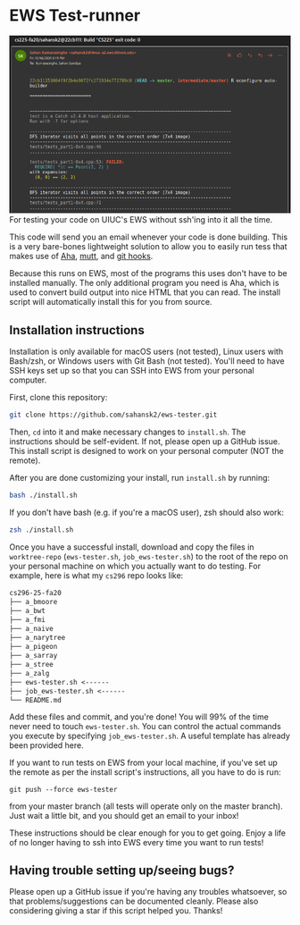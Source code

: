 # EWS Test-runner
![Preview of EWS Tester Result](./ews-tester.png)
For testing your code on UIUC's EWS without ssh'ing into it all the time.

This code will send you an email whenever your code is done building. This is a very bare-bones lightweight solution to allow you to easily run tess that makes use of [Aha](https://github.com/theZiz/aha), [mutt](http://www.mutt.org/), and [git hooks](https://git-scm.com/book/en/v2/Customizing-Git-Git-Hooks).

Because this runs on EWS, most of the programs this uses don't have to be installed manually. The only additional program you need is Aha, which is used to convert build output into nice HTML that you can read. The install script will automatically install this for you from source.

## Installation instructions

Installation is only available for macOS users (not tested), Linux users with Bash/zsh, or Windows users with Git Bash (not tested). You'll need to have SSH keys set up so that you can SSH into EWS from your personal computer. 

First, clone this repository:

```sh
git clone https://github.com/sahansk2/ews-tester.git
```

Then, `cd` into it and make necessary changes to `install.sh`. The instructions should be self-evident. If not, please open up a GitHub issue.
This install script is designed to work on your personal computer (NOT the remote).

After you are done customizing your install, run `install.sh` by running:

```sh
bash ./install.sh
```

If you don't have bash (e.g. if you're a macOS user), zsh should also work:

```sh
zsh ./install.sh
```

Once you have a successful install, download and copy the files in `worktree-repo` (`ews-tester.sh`, `job_ews-tester.sh`) to the root of 
the repo on your personal machine on which you actually want to do testing. For example, here is what my `cs296` repo looks like:

```
cs296-25-fa20
├── a_bmoore
├── a_bwt
├── a_fmi
├── a_naive
├── a_narytree
├── a_pigeon
├── a_sarray
├── a_stree
├── a_zalg
├── ews-tester.sh <------
├── job_ews-tester.sh <------
└── README.md
```

Add these files and commit, and you're done! You will 99% of the time never need to touch `ews-tester.sh`. You can control the actual commands you execute by specifying `job_ews-tester.sh`. A useful template has already been provided here. 

If you want to run tests on EWS from your local machine, if you've set up the remote as per the install script's instructions, all you have to do is run:
```
git push --force ews-tester
```
from your master branch (all tests will operate only on the master branch). Just wait a little bit, and you should get an email to your inbox!


These instructions should be clear enough for you to get going. Enjoy a life of no longer having to ssh into EWS every time you want to run tests!

## Having trouble setting up/seeing bugs?

Please open up a GitHub issue if you're having any troubles whatsoever, so that problems/suggestions can be documented cleanly. Please also considering giving a star if this script helped you. Thanks!

